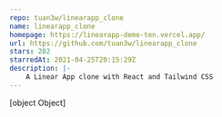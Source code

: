 ```yaml
---
repo: tuan3w/linearapp_clone
name: linearapp_clone
homepage: https://linearapp-demo-ten.vercel.app/
url: https://github.com/tuan3w/linearapp_clone
stars: 282
starredAt: 2021-04-25T20:15:29Z
description: |-
    A Linear App clone with React and Tailwind CSS
---
```


[object Object]
